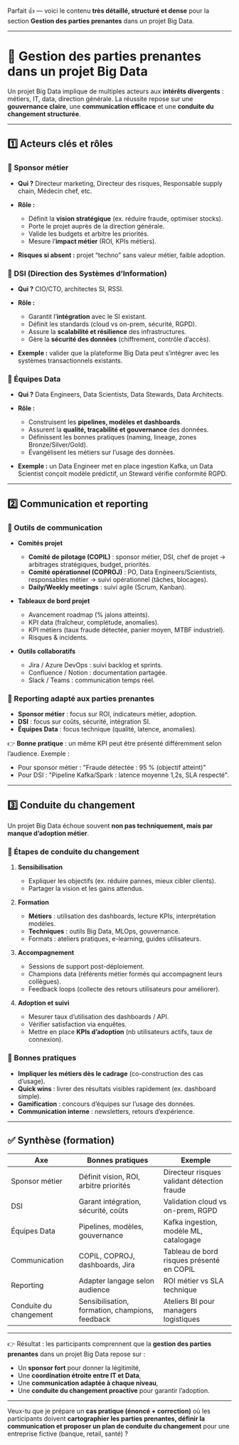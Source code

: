 Parfait 👍 — voici le contenu **très détaillé, structuré et dense** pour la section **Gestion des parties prenantes** dans un projet Big Data.

---

# 📖 Gestion des parties prenantes dans un projet Big Data

Un projet Big Data implique de multiples acteurs aux **intérêts divergents** : métiers, IT, data, direction générale.
La réussite repose sur une **gouvernance claire**, une **communication efficace** et une **conduite du changement structurée**.

---

## 1️⃣ Acteurs clés et rôles

### 🔹 Sponsor métier

* **Qui ?** Directeur marketing, Directeur des risques, Responsable supply chain, Médecin chef, etc.
* **Rôle :**

  * Définit la **vision stratégique** (ex. réduire fraude, optimiser stocks).
  * Porte le projet auprès de la direction générale.
  * Valide les budgets et arbitre les priorités.
  * Mesure l’**impact métier** (ROI, KPIs métiers).
* **Risques si absent :** projet “techno” sans valeur métier, faible adoption.

### 🔹 DSI (Direction des Systèmes d’Information)

* **Qui ?** CIO/CTO, architectes SI, RSSI.
* **Rôle :**

  * Garantit l’**intégration** avec le SI existant.
  * Définit les standards (cloud vs on-prem, sécurité, RGPD).
  * Assure la **scalabilité et résilience** des infrastructures.
  * Gère la **sécurité des données** (chiffrement, contrôle d’accès).
* **Exemple :** valider que la plateforme Big Data peut s’intégrer avec les systèmes transactionnels existants.

### 🔹 Équipes Data

* **Qui ?** Data Engineers, Data Scientists, Data Stewards, Data Architects.
* **Rôle :**

  * Construisent les **pipelines, modèles et dashboards**.
  * Assurent la **qualité, traçabilité et gouvernance** des données.
  * Définissent les bonnes pratiques (naming, lineage, zones Bronze/Silver/Gold).
  * Évangélisent les métiers sur l’usage des données.
* **Exemple :** un Data Engineer met en place ingestion Kafka, un Data Scientist conçoit modèle prédictif, un Steward vérifie conformité RGPD.

---

## 2️⃣ Communication et reporting

### 🔹 Outils de communication

* **Comités projet**

  * **Comité de pilotage (COPIL)** : sponsor métier, DSI, chef de projet → arbitrages stratégiques, budget, priorités.
  * **Comité opérationnel (COPROJ)** : PO, Data Engineers/Scientists, responsables métier → suivi opérationnel (tâches, blocages).
  * **Daily/Weekly meetings** : suivi agile (Scrum, Kanban).

* **Tableaux de bord projet**

  * Avancement roadmap (% jalons atteints).
  * KPI data (fraîcheur, complétude, anomalies).
  * KPI métiers (taux fraude détectée, panier moyen, MTBF industriel).
  * Risques & incidents.

* **Outils collaboratifs**

  * Jira / Azure DevOps : suivi backlog et sprints.
  * Confluence / Notion : documentation partagée.
  * Slack / Teams : communication temps réel.

### 🔹 Reporting adapté aux parties prenantes

* **Sponsor métier** : focus sur ROI, indicateurs métier, adoption.
* **DSI** : focus sur coûts, sécurité, intégration SI.
* **Équipes Data** : focus technique (qualité, latence, anomalies).

👉 **Bonne pratique** : un même KPI peut être présenté différemment selon l’audience.
Exemple :

* Pour sponsor métier : "Fraude détectée : 95 % (objectif atteint)"
* Pour DSI : "Pipeline Kafka/Spark : latence moyenne 1,2s, SLA respecté".

---

## 3️⃣ Conduite du changement

Un projet Big Data échoue souvent **non pas techniquement, mais par manque d’adoption métier**.

### 🔹 Étapes de conduite du changement

1. **Sensibilisation**

   * Expliquer les objectifs (ex. réduire pannes, mieux cibler clients).
   * Partager la vision et les gains attendus.

2. **Formation**

   * **Métiers** : utilisation des dashboards, lecture KPIs, interprétation modèles.
   * **Techniques** : outils Big Data, MLOps, gouvernance.
   * Formats : ateliers pratiques, e-learning, guides utilisateurs.

3. **Accompagnement**

   * Sessions de support post-déploiement.
   * Champions data (référents métier formés qui accompagnent leurs collègues).
   * Feedback loops (collecte des retours utilisateurs pour améliorer).

4. **Adoption et suivi**

   * Mesurer taux d’utilisation des dashboards / API.
   * Vérifier satisfaction via enquêtes.
   * Mettre en place **KPIs d’adoption** (nb utilisateurs actifs, taux de connexion).

### 🔹 Bonnes pratiques

* **Impliquer les métiers dès le cadrage** (co-construction des cas d’usage).
* **Quick wins** : livrer des résultats visibles rapidement (ex. dashboard simple).
* **Gamification** : concours d’équipes sur l’usage des données.
* **Communication interne** : newsletters, retours d’expérience.

---

## ✅ Synthèse (formation)

| Axe                    | Bonnes pratiques                                | Exemple                                     |
| ---------------------- | ----------------------------------------------- | ------------------------------------------- |
| Sponsor métier         | Définit vision, ROI, arbitre priorités          | Directeur risques validant détection fraude |
| DSI                    | Garant intégration, sécurité, coûts             | Validation cloud vs on-prem, RGPD           |
| Équipes Data           | Pipelines, modèles, gouvernance                 | Kafka ingestion, modèle ML, catalogage      |
| Communication          | COPIL, COPROJ, dashboards, Jira                 | Tableau de bord risques présenté en COPIL   |
| Reporting              | Adapter langage selon audience                  | ROI métier vs SLA technique                 |
| Conduite du changement | Sensibilisation, formation, champions, feedback | Ateliers BI pour managers logistiques       |

---

👉 Résultat : les participants comprennent que la **gestion des parties prenantes** dans un projet Big Data repose sur :

* Un **sponsor fort** pour donner la légitimité,
* Une **coordination étroite entre IT et Data**,
* Une **communication adaptée à chaque niveau**,
* Une **conduite du changement proactive** pour garantir l’adoption.

---

Veux-tu que je prépare un **cas pratique (énoncé + correction)** où les participants doivent **cartographier les parties prenantes, définir la communication et proposer un plan de conduite du changement** pour une entreprise fictive (banque, retail, santé) ?
